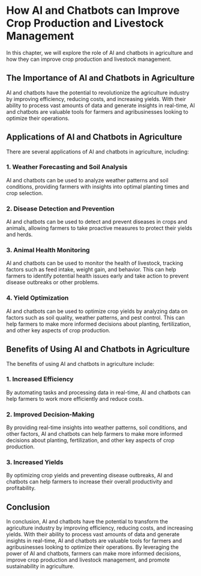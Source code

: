 How AI and Chatbots can Improve Crop Production and Livestock Management
===============================================================================================================================

In this chapter, we will explore the role of AI and chatbots in agriculture and how they can improve crop production and livestock management.

The Importance of AI and Chatbots in Agriculture
------------------------------------------------

AI and chatbots have the potential to revolutionize the agriculture industry by improving efficiency, reducing costs, and increasing yields. With their ability to process vast amounts of data and generate insights in real-time, AI and chatbots are valuable tools for farmers and agribusinesses looking to optimize their operations.

Applications of AI and Chatbots in Agriculture
----------------------------------------------

There are several applications of AI and chatbots in agriculture, including:

### 1. Weather Forecasting and Soil Analysis

AI and chatbots can be used to analyze weather patterns and soil conditions, providing farmers with insights into optimal planting times and crop selection.

### 2. Disease Detection and Prevention

AI and chatbots can be used to detect and prevent diseases in crops and animals, allowing farmers to take proactive measures to protect their yields and herds.

### 3. Animal Health Monitoring

AI and chatbots can be used to monitor the health of livestock, tracking factors such as feed intake, weight gain, and behavior. This can help farmers to identify potential health issues early and take action to prevent disease outbreaks or other problems.

### 4. Yield Optimization

AI and chatbots can be used to optimize crop yields by analyzing data on factors such as soil quality, weather patterns, and pest control. This can help farmers to make more informed decisions about planting, fertilization, and other key aspects of crop production.

Benefits of Using AI and Chatbots in Agriculture
------------------------------------------------

The benefits of using AI and chatbots in agriculture include:

### 1. Increased Efficiency

By automating tasks and processing data in real-time, AI and chatbots can help farmers to work more efficiently and reduce costs.

### 2. Improved Decision-Making

By providing real-time insights into weather patterns, soil conditions, and other factors, AI and chatbots can help farmers to make more informed decisions about planting, fertilization, and other key aspects of crop production.

### 3. Increased Yields

By optimizing crop yields and preventing disease outbreaks, AI and chatbots can help farmers to increase their overall productivity and profitability.

Conclusion
----------

In conclusion, AI and chatbots have the potential to transform the agriculture industry by improving efficiency, reducing costs, and increasing yields. With their ability to process vast amounts of data and generate insights in real-time, AI and chatbots are valuable tools for farmers and agribusinesses looking to optimize their operations. By leveraging the power of AI and chatbots, farmers can make more informed decisions, improve crop production and livestock management, and promote sustainability in agriculture.
